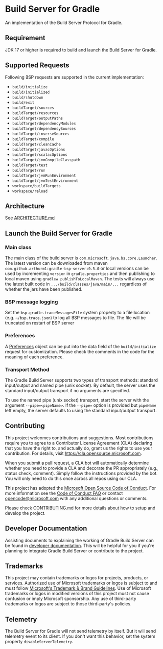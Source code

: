 # Build Server for Gradle

An implementation of the Build Server Protocol for Gradle.

## Requirement

JDK 17 or higher is required to build and launch the Build Server for Gradle.

## Supported Requests

Following BSP requests are supported in the current implementation:

- `build/initialize`
- `build/initialized`
- `build/shutdown`
- `build/exit`
- `buildTarget/sources`
- `buildTarget/resources`
- `buildTarget/outputPaths`
- `buildTarget/dependencyModules`
- `buildTarget/dependencySources`
- `buildTarget/inverseSources`
- `buildTarget/compile`
- `buildTarget/cleanCache`
- `buildTarget/javacOptions`
- `buildTarget/scalacOptions`
- `buildTarget/jvmCompileClasspath`
- `buildTarget/test`
- `buildTarget/run`
- `buildTarget/jvmRunEnvironment`
- `buildTarget/jvmTestEnvironment`
- `workspace/buildTargets`
- `workspace/reload`

## Architecture

See [ARCHITECTURE.md](./ARCHITECTURE.md)

## Launch the Build Server for Gradle

### Main class

The main class of the build server is `com.microsoft.java.bs.core.Launcher`.  The latest version can be downloaded from maven `com.github.arthurm1:gradle-bsp-server:0.5.0` or local versions can be used by incrementing `version` in `gradle.properties` and then publishing to local maven using `gradlew publishToLocalMaven`.
The tests will always use the latest built code in `.../build/classes/java/main/...` regardless of whether the jars have been published.

### BSP message logging

Set the `bsp.gradle.traceMessagesFile` system property to a file location (e.g. `~/bsp.trace.json`) to log all BSP messages to file.  The file will be truncated on restart of BSP server

### Preferences

A [Preferences](./server/src/main/java/com/microsoft/java/bs/core/internal/model/Preferences.java) object can be put into the data field of the `build/initialize` request for customization. Please check the comments in the code for the meaning of each preference.

### Transport Method

The Gradle Build Server supports two types of transport methods: standard input/output and named pipe (unix socket). By default, the server uses the standard input/output transport if no arguments are specified.

To use the named pipe (unix socket) transport, start the server with the argument `--pipe=<pipeName>`. If the `--pipe=` option is provided but `pipeName` left empty, the server defaults to using the standard input/output transport.

## Contributing

This project welcomes contributions and suggestions. Most contributions require you to agree to a Contributor License Agreement (CLA) declaring that you have the right to, and actually do, grant us the rights to use your contribution. For details, visit https://cla.opensource.microsoft.com.

When you submit a pull request, a CLA bot will automatically determine whether you need to provide a CLA and decorate the PR appropriately (e.g., status check, comment). Simply follow the instructions provided by the bot. You will only need to do this once across all repos using our CLA.

This project has adopted the [Microsoft Open Source Code of Conduct](https://opensource.microsoft.com/codeofconduct/). For more information see the [Code of Conduct FAQ](https://opensource.microsoft.com/codeofconduct/faq/) or contact [opencode@microsoft.com](mailto:opencode@microsoft.com) with any additional questions or comments.

Please check [CONTRIBUTING.md](./CONTRIBUTING.md) for more details about how to setup and develop the project.

## Developer Documentation

Assisting documents to explaining the working of Gradle Build Server can be found in [developer documentation](./docs/developer.md). This will be helpful for you if you're planning to integrate Gradle Build Server or contribute to the project.

## Trademarks

This project may contain trademarks or logos for projects, products, or services. Authorized use of Microsoft trademarks or logos is subject to and must follow [Microsoft's Trademark & Brand Guidelines](https://www.microsoft.com/en-us/legal/intellectualproperty/trademarks/usage/general). Use of Microsoft trademarks or logos in modified versions of this project must not cause confusion or imply Microsoft sponsorship. Any use of third-party trademarks or logos are subject to those third-party's policies.

## Telemetry

The Build Server for Gradle will not send telemetry by itself. But it will send telemetry event to its client. If you don't want this behavior, set the system property `disableServerTelemetry`.
